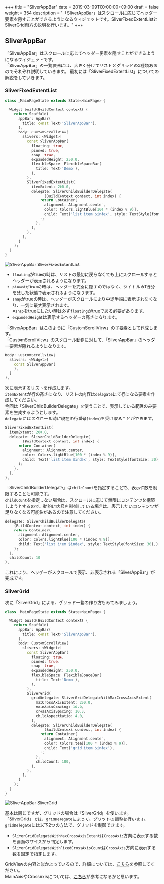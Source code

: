 +++
title = "SliverAppBar"
date = 2019-03-09T00:00:00+09:00
draft = false
weight = 354
description = "「SliverAppBar」はスクロールに応じてヘッダー要素を隠すことができるようになるウィジェットです。SliverFixedExtentListとSliverGrid両方の説明を行います。"
+++
## SliverAppBar

「SliverAppBar」はスクロールに応じてヘッダー要素を隠すことができるようになるウィジェットです。  
「SliverAppBar」の一覧要素には、大きく分けてリストとグリッドの2種類あるのでそれぞれ説明していきます。
最初には「SliverFixedExtentList」についての解説をしていきます。

### SliverFixedExtentList

```dart
class _MainPageState extends State<MainPage> {

  Widget build(BuildContext context) {
    return Scaffold(
      appBar: AppBar(
        title: const Text('SliverAppBar'),
      ),
      body: CustomScrollView(
        slivers: <Widget>[
          const SliverAppBar(
            floating: true,
            pinned: true,
            snap: true,
            expandedHeight: 250.0,
            flexibleSpace: FlexibleSpaceBar(
              title: Text('Demo'),
            ),
          ),
          SliverFixedExtentList(
            itemExtent: 200.0,
            delegate: SliverChildBuilderDelegate(
                  (BuildContext context, int index) {
                return Container(
                  alignment: Alignment.center,
                  color: Colors.lightBlue[100 * (index % 9)],
                  child: Text('list item $index', style: TextStyle(fontSize: 30),),
                );
              },
            ),
          ),
        ],
      )
    );
  }
}
```

<img src="/images/basic/navigation/04/sliverappbar_01.gif" style="min-width:300px;max-width:600px;" alt="SliverAppBar SliverFixedExtentList"/>

- ``floating``がtrueの時は、リストの最初に戻らなくても上にスクロールするとヘッダーが表示されるようになります。
- ``pinned``がtrueの時は、ヘッダーを完全に隠すのではなく、タイトルの1行分を残した状態で表示されるようになります。
- ``snap``がtrueの時は、ヘッダーがスクロールにより中途半端に表示されなくなり、一気に最大表示されます。  
※``snap``をtrueにしたい時は必ず``floating``がtrueである必要があります。   
- ``expandedHeight``は表示するヘッダーの高さになります。


「SliverAppBar」はこのように「CustomScrollView」の子要素として作成します。  
「CustomScrollView」のスクロール動作に対して、「SliverAppBar」のヘッダー要素が隠れるようになります。

```dart
body: CustomScrollView(
  slivers: <Widget>[
    const SliverAppBar(
    ),
  ]
),
```

次に表示するリストを作成します。  
``itemExtent``が行の高さになり、リストの内容は``delegate``にて行になる要素を作成してください。  
今回は「SliverChildBuilderDelegate」を使うことで、表示している範囲のみ要素を生成するようにします。  
``delegate``にはスクロール時に現在の行番号(``index``)を受け取ることができます。  

```dart
SliverFixedExtentList(
  itemExtent: 200.0,
  delegate: SliverChildBuilderDelegate(
        (BuildContext context, int index) {
      return Container(
        alignment: Alignment.center,
        color: Colors.lightBlue[100 * (index % 9)],
        child: Text('list item $index', style: TextStyle(fontSize: 30),),
      );
    },
  ),
),
```

「SliverChildBuilderDelegate」は``childCount``を指定することで、表示件数を制限することも可能です。  
``childCount``を指定しない場合は、スクロールに応じて無限にコンテンツを構築しようとするので、動的に内容を制御している場合は、表示したいコンテンツが足りなくなる可能性があるので注意してください。

```dart
delegate: SliverChildBuilderDelegate(
    (BuildContext context, int index) {
    return Container(
      alignment: Alignment.center,
      color: Colors.lightBlue[100 * (index % 9)],
      child: Text('list item $index', style: TextStyle(fontSize: 30),),
    );
  },
  childCount: 10,
),
```

これにより、ヘッダーがスクロールで表示、非表示される「SliverAppBar」が完成です。


### SliverGrid

次に「SliverGrid」による、グリッド一覧の作り方もみてみましょう。

```dart
class _MainPageState extends State<MainPage> {

  Widget build(BuildContext context) {
    return Scaffold(
      appBar: AppBar(
        title: const Text('SliverAppBar'),
      ),
      body: CustomScrollView(
        slivers: <Widget>[
          const SliverAppBar(
            floating: true,
            pinned: true,
            snap: true,
            expandedHeight: 250.0,
            flexibleSpace: FlexibleSpaceBar(
              title: Text('Demo'),
            ),
          ),
          SliverGrid(
            gridDelegate: SliverGridDelegateWithMaxCrossAxisExtent(
              maxCrossAxisExtent: 200.0,
              mainAxisSpacing: 10.0,
              crossAxisSpacing: 10.0,
              childAspectRatio: 4.0,
            ),
            delegate: SliverChildBuilderDelegate(
                  (BuildContext context, int index) {
                return Container(
                  alignment: Alignment.center,
                  color: Colors.teal[100 * (index % 9)],
                  child: Text('grid item $index'),
                );
              },
              childCount: 100,
            ),
          ),
        ],
      )
    );
  }
}
```

<img src="/images/basic/navigation/04/sliverappbar_02.gif" style="min-width:300px;max-width:600px;" alt="SliverAppBar SliverGrid"/>

基本は同じですが、グリッドの場合は「SliverGrid」を使います。  
「SliverGrid」では、``gridDelegate``によって、グリッドの調整を行います。   
``gridDelegate``には以下2つの方法で、グリッドを制御できます。  

- ``SliverGridDelegateWithMaxCrossAxisExtent``は``CrossAxis``方向に表示する数を画面のサイズから判定します。  
- ``SliverGridDelegateWithFixedCrossAxisCount``は``CrossAxis``方向に表示する数を固定で指定します。  


GridViewの内容と似かよっているので、詳細については、[こちら](/basic/layout/gridview/)を参照してください。  
MainAxisやCrossAxisについては、[こちら](/basic/layout/gridview/#axis_spacing)が参考になるかと思います。
